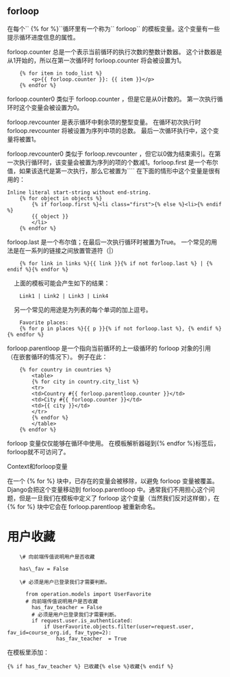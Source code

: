 ## forloop

在每个\`\` {% for %}\`\`循环里有一个称为\`\` forloop\`\` 的模板变量。这个变量有一些提示循环进度信息的属性。

forloop.counter 总是一个表示当前循环的执行次数的整数计数器。 这个计数器是从1开始的，所以在第一次循环时 forloop.counter 将会被设置为1。

```
    {% for item in todo_list %}
        <p>{{ forloop.counter }}: {{ item }}</p>
    {% endfor %}

```

forloop.counter0 类似于 forloop.counter ，但是它是从0计数的。 第一次执行循环时这个变量会被设置为0。

forloop.revcounter 是表示循环中剩余项的整型变量。 在循环初次执行时 forloop.revcounter 将被设置为序列中项的总数。 最后一次循环执行中，这个变量将被置1。

forloop.revcounter0 类似于 forloop.revcounter ，但它以0做为结束索引。在第一次执行循环时，该变量会被置为序列的项的个数减1。forloop.first 是一个布尔值，如果该迭代是第一次执行，那么它被置为\`\`\`\` 在下面的情形中这个变量是很有用的：

```
Inline literal start-string without end-string.
    {% for object in objects %}
        {% if forloop.first %}<li class="first">{% else %}<li>{% endif %}
        {{ object }}
        </li>
    {% endfor %}
```

forloop.last 是一个布尔值；在最后一次执行循环时被置为True。 一个常见的用法是在一系列的链接之间放置管道符（\|）

```
    {% for link in links %}{{ link }}{% if not forloop.last %} | {% endif %}{% endfor %}
```

    上面的模板可能会产生如下的结果：

```
    Link1 | Link2 | Link3 | Link4
```

    另一个常见的用途是为列表的每个单词的加上逗号。

```
    Favorite places:
    {% for p in places %}{{ p }}{% if not forloop.last %}, {% endif %}{% endfor %}
```

forloop.parentloop 是一个指向当前循环的上一级循环的 forloop 对象的引用（在嵌套循环的情况下）。 例子在此：

```
    {% for country in countries %}
        <table>
        {% for city in country.city_list %}
        <tr>
        <td>Country #{{ forloop.parentloop.counter }}</td>
        <td>City #{{ forloop.counter }}</td>
        <td>{{ city }}</td>
        </tr>
        {% endfor %}
        </table>
    {% endfor %}
```

forloop 变量仅仅能够在循环中使用。 在模板解析器碰到{% endfor %}标签后，forloop就不可访问了。

Context和forloop变量

在一个 {% for %} 块中，已存在的变量会被移除，以避免 forloop 变量被覆盖。 Django会把这个变量移动到 forloop.parentloop 中。通常我们不用担心这个问题，但是一旦我们在模板中定义了 forloop 这个变量（当然我们反对这样做），在 {% for %} 块中它会在 forloop.parentloop 被重新命名。

# 用户收藏

        \# 向前端传值说明用户是否收藏

        has\_fav = False

        \# 必须是用户已登录我们才需要判断。

```
      from operation.models import UserFavorite
      # 向前端传值说明用户是否收藏
        has_fav_teacher = False
        # 必须是用户已登录我们才需要判断。
        if request.user.is_authenticated:
            if UserFavorite.objects.filter(user=request.user, fav_id=course_org.id, fav_type=2):
                has_fav_teacher  = True
```

在模板里添加：

```
{% if has_fav_teacher %} 已收藏{% else %}收藏{% endif %}
```



